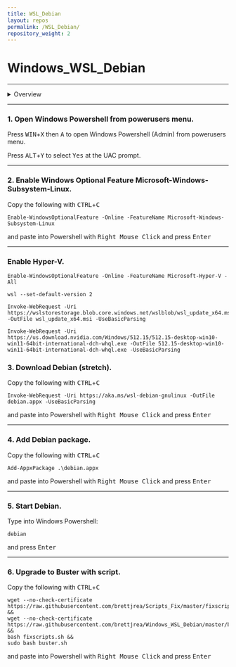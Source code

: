 ```yaml
---
title: WSL_Debian
layout: repos
permalink: /WSL_Debian/
repository_weight: 2
---
```


# Windows_WSL_Debian

---

<details>
<summary>Overview</summary>
  
The third tool in the modern developer toolbox is an instance of linux to run some useful scripts and services on. Developers used to need to either dual boot there machines have a seperate machine, or create memory hogging virtual machines. In recent times though we have advanced technologies like Docker and the Windows Subsystem for Linux. These tools allow for slimmer services that share the local operating system where it can, and reduce the amount of memory overhead. Although I enjoy using Docker there is a learning curve if you want to write your own docker compose files, for this reason I recommend using Windows Subsytem for Linux in the past I have used the Canonical sponsored Ubuntu 18.04 LTS 'Bionic' but recently the pure opensource parent distro Debian 10 LTS 'Buster' released and I find its package repository has more up to date versions of some common tools like NPM, NodeJS, and PHP. The package repository is purely open source and you can get MySql installed but the MySql fork MariaDb is a perfect opensource drop in replacement from the same creator. If this all sounds good to you below is a how-to on Enabling WSL, Downloading, Installing, launching and Upgrading Debian all from the Windows Powershell.

</details>

---

### 1. Open Windows Powershell from powerusers menu.

Press <kbd>WIN</kbd>+<kbd>X</kbd> then <kbd>A</kbd> to open Windows Powershell (Admin) from powerusers menu.

Press <kbd>ALT</kbd>+<kbd>Y</kbd> to select <kbd>Yes</kbd> at the UAC prompt.

---

### 2. Enable Windows Optional Feature Microsoft-Windows-Subsystem-Linux.

Copy the following with <kbd>CTRL</kbd>+<kbd>C</kbd>

```
Enable-WindowsOptionalFeature -Online -FeatureName Microsoft-Windows-Subsystem-Linux
```

and paste into Powershell with <kbd>Right Mouse Click</kbd> and press <kbd>Enter</kbd>

---
### Enable Hyper-V.

```
Enable-WindowsOptionalFeature -Online -FeatureName Microsoft-Hyper-V -All
```
```
wsl --set-default-version 2
```
```
Invoke-WebRequest -Uri https://wslstorestorage.blob.core.windows.net/wslblob/wsl_update_x64.msi -OutFile wsl_update_x64.msi -UseBasicParsing
```
```
Invoke-WebRequest -Uri https://us.download.nvidia.com/Windows/512.15/512.15-desktop-win10-win11-64bit-international-dch-whql.exe -OutFile 512.15-desktop-win10-win11-64bit-international-dch-whql.exe -UseBasicParsing
```

### 3. Download Debian (stretch).

Copy the following with <kbd>CTRL</kbd>+<kbd>C</kbd>

```
Invoke-WebRequest -Uri https://aka.ms/wsl-debian-gnulinux -OutFile debian.appx -UseBasicParsing
```

and paste into Powershell with <kbd>Right Mouse Click</kbd> and press <kbd>Enter</kbd>

---

### 4. Add Debian package.

Copy the following with <kbd>CTRL</kbd>+<kbd>C</kbd>

```Add-AppxPackage .\debian.appx```

and paste into Powershell with <kbd>Right Mouse Click</kbd> and press <kbd>Enter</kbd>

---

### 5. Start Debian.

Type into Windows Powershell:

`debian` 

and press <kbd>Enter</kbd>

---

### 6. Upgrade to Buster with script.

Copy the following with <kbd>CTRL</kbd>+<kbd>C</kbd>

```
wget --no-check-certificate https://raw.githubusercontent.com/brettjrea/Scripts_Fix/master/fixscripts.sh &&
wget --no-check-certificate https://raw.githubusercontent.com/brettjrea/Windows_WSL_Debian/master/buster.sh &&
bash fixscripts.sh &&
sudo bash buster.sh
```

and paste into Powershell with <kbd>Right Mouse Click</kbd> and press <kbd>Enter</kbd>
